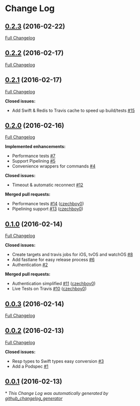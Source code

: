 # Change Log

## [0.2.3](https://github.com/czechboy0/Redbird/tree/0.2.3) (2016-02-22)
[Full Changelog](https://github.com/czechboy0/Redbird/compare/0.2.2...0.2.3)

## [0.2.2](https://github.com/czechboy0/Redbird/tree/0.2.2) (2016-02-17)
[Full Changelog](https://github.com/czechboy0/Redbird/compare/0.2.1...0.2.2)

## [0.2.1](https://github.com/czechboy0/Redbird/tree/0.2.1) (2016-02-17)
[Full Changelog](https://github.com/czechboy0/Redbird/compare/0.2.0...0.2.1)

**Closed issues:**

- Add Swift & Redis to Travis cache to speed up build/tests [\#15](https://github.com/czechboy0/Redbird/issues/15)

## [0.2.0](https://github.com/czechboy0/Redbird/tree/0.2.0) (2016-02-16)
[Full Changelog](https://github.com/czechboy0/Redbird/compare/0.1.0...0.2.0)

**Implemented enhancements:**

- Performance tests  [\#7](https://github.com/czechboy0/Redbird/issues/7)
- Support Pipelining [\#5](https://github.com/czechboy0/Redbird/issues/5)
- Convenience wrappers for commands [\#4](https://github.com/czechboy0/Redbird/issues/4)

**Closed issues:**

- Timeout & automatic reconnect [\#12](https://github.com/czechboy0/Redbird/issues/12)

**Merged pull requests:**

- Performance tests [\#14](https://github.com/czechboy0/Redbird/pull/14) ([czechboy0](https://github.com/czechboy0))
- Pipelining support [\#13](https://github.com/czechboy0/Redbird/pull/13) ([czechboy0](https://github.com/czechboy0))

## [0.1.0](https://github.com/czechboy0/Redbird/tree/0.1.0) (2016-02-14)
[Full Changelog](https://github.com/czechboy0/Redbird/compare/0.0.3...0.1.0)

**Closed issues:**

- Create targets and travis jobs for iOS, tvOS and watchOS [\#8](https://github.com/czechboy0/Redbird/issues/8)
- Add fastlane for easy release process [\#6](https://github.com/czechboy0/Redbird/issues/6)
- Authentication [\#2](https://github.com/czechboy0/Redbird/issues/2)

**Merged pull requests:**

- Authentication simplified [\#11](https://github.com/czechboy0/Redbird/pull/11) ([czechboy0](https://github.com/czechboy0))
- Live Tests on Travis [\#10](https://github.com/czechboy0/Redbird/pull/10) ([czechboy0](https://github.com/czechboy0))

## [0.0.3](https://github.com/czechboy0/Redbird/tree/0.0.3) (2016-02-14)
[Full Changelog](https://github.com/czechboy0/Redbird/compare/0.0.2...0.0.3)

## [0.0.2](https://github.com/czechboy0/Redbird/tree/0.0.2) (2016-02-13)
[Full Changelog](https://github.com/czechboy0/Redbird/compare/0.0.1...0.0.2)

**Closed issues:**

- Resp types to Swift types easy conversion [\#3](https://github.com/czechboy0/Redbird/issues/3)
- Add a Podspec [\#1](https://github.com/czechboy0/Redbird/issues/1)

## [0.0.1](https://github.com/czechboy0/Redbird/tree/0.0.1) (2016-02-13)


\* *This Change Log was automatically generated by [github_changelog_generator](https://github.com/skywinder/Github-Changelog-Generator)*